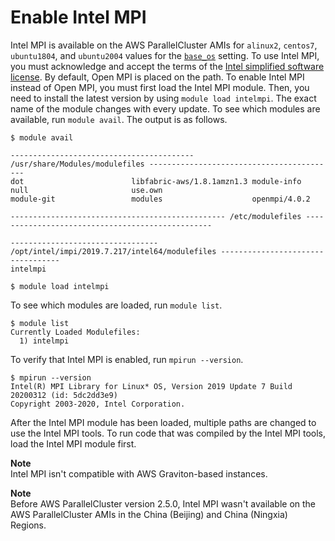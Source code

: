 # Enable Intel MPI<a name="intelmpi"></a>

Intel MPI is available on the AWS ParallelCluster AMIs for `alinux2`, `centos7`, `ubuntu1804`, and `ubuntu2004` values for the [`base_os`](cluster-definition.md#base-os) setting\. To use Intel MPI, you must acknowledge and accept the terms of the [Intel simplified software license](https://software.intel.com/en-us/license/intel-simplified-software-license)\. By default, Open MPI is placed on the path\. To enable Intel MPI instead of Open MPI, you must first load the Intel MPI module\. Then, you need to install the latest version by using `module load intelmpi`\. The exact name of the module changes with every update\. To see which modules are available, run `module avail`\. The output is as follows\.

```
$ module avail

----------------------------------------- /usr/share/Modules/modulefiles ------------------------------------------
dot                        libfabric-aws/1.8.1amzn1.3 module-info                null                       use.own
module-git                 modules                    openmpi/4.0.2

------------------------------------------------ /etc/modulefiles -------------------------------------------------

--------------------------------- /opt/intel/impi/2019.7.217/intel64/modulefiles ----------------------------------
intelmpi
```

```
$ module load intelmpi
```

To see which modules are loaded, run `module list`\.

```
$ module list
Currently Loaded Modulefiles:
  1) intelmpi
```

To verify that Intel MPI is enabled, run `mpirun --version`\.

```
$ mpirun --version
Intel(R) MPI Library for Linux* OS, Version 2019 Update 7 Build 20200312 (id: 5dc2dd3e9)
Copyright 2003-2020, Intel Corporation.
```

After the Intel MPI module has been loaded, multiple paths are changed to use the Intel MPI tools\. To run code that was compiled by the Intel MPI tools, load the Intel MPI module first\.

**Note**  
Intel MPI isn't compatible with AWS Graviton\-based instances\.

**Note**  
Before AWS ParallelCluster version 2\.5\.0, Intel MPI wasn't available on the AWS ParallelCluster AMIs in the China \(Beijing\) and China \(Ningxia\) Regions\.